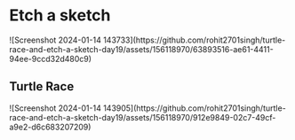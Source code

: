 <h1>Etch a sketch</h1>
![Screenshot 2024-01-14 143733](https://github.com/rohit2701singh/turtle-race-and-etch-a-sketch-day19/assets/156118970/63893516-ae61-4411-94ee-9ccd32d480c9)

<h2>Turtle Race</h2>
![Screenshot 2024-01-14 143905](https://github.com/rohit2701singh/turtle-race-and-etch-a-sketch-day19/assets/156118970/912e9849-02c7-49cf-a9e2-d6c683207209)
